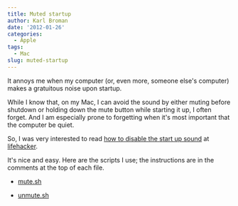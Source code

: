 ```yaml
---
title: Muted startup
author: Karl Broman
date: '2012-01-26'
categories:
  - Apple
tags:
  - Mac
slug: muted-startup
---
```


It annoys me when my computer (or, even more, someone else's computer) makes a gratuitous noise upon startup.

While I know that, on my Mac, I can avoid the sound by either muting before shutdown or holding down the mute button while starting it up, I often forget. And I am especially prone to forgetting when it's most important that the computer be quiet.

So, I was very interested to read [how to disable the start up sound](http://lifehacker.com/5873140/how-to-silence-your-computers-startup-sound-and-boot-like-a-ninja) at [lifehacker](http://lifehacker.com).

It's nice and easy. Here are the scripts I use; the instructions are in the comments at the top of each file.

  * [mute.sh](http://www.biostat.wisc.edu/~kbroman/scripts/mute.sh)

  * [unmute.sh](http://www.biostat.wisc.edu/~kbroman/scripts/unmute.sh)

